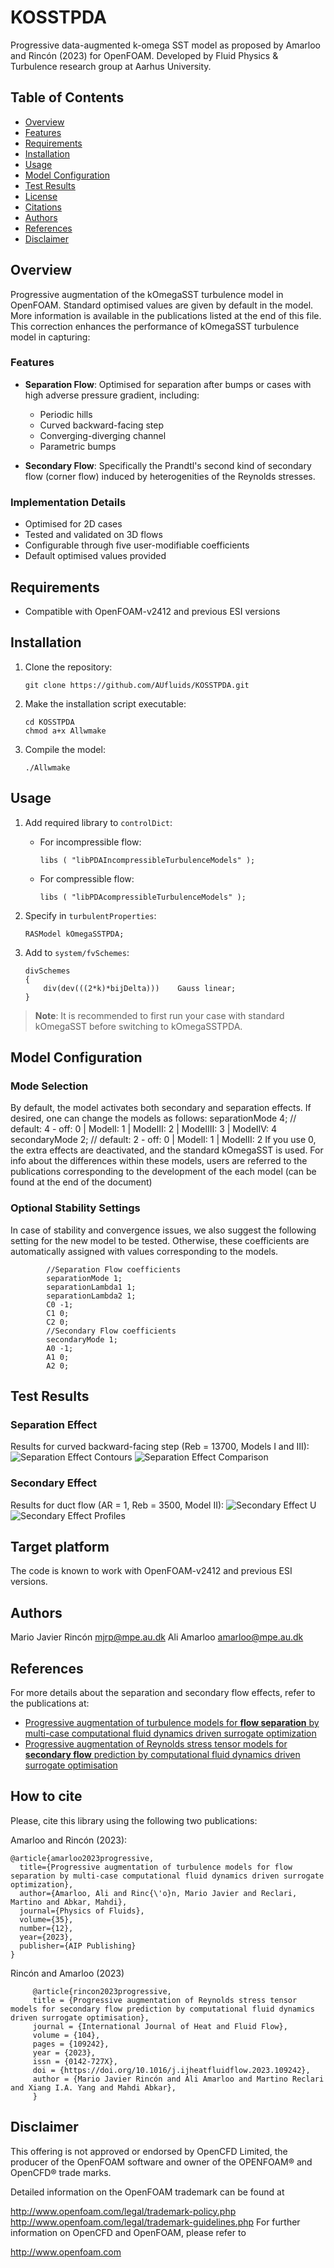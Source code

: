 # KOSSTPDA
Progressive data-augmented k-omega SST model as proposed by Amarloo and Rincón (2023) for OpenFOAM.
Developed by Fluid Physics & Turbulence research group at Aarhus University.

## Table of Contents
- [Overview](#overview)
- [Features](#features)
- [Requirements](#requirements)
- [Installation](#installation)
- [Usage](#usage)
- [Model Configuration](#model-configuration)
- [Test Results](#test-results)
- [License](#license)
- [Citations](#how-to-cite)
- [Authors](#authors)
- [References](#references)
- [Disclaimer](#disclaimer)

## Overview
Progressive augmentation of the kOmegaSST turbulence model in OpenFOAM. Standard optimised values are given by default in the model.
More information is available in the publications listed at the end of this file.
This correction enhances the performance of kOmegaSST turbulence model in capturing:

### Features
- **Separation Flow**: Optimised for separation after bumps or cases with high adverse pressure gradient, including:
  - Periodic hills
  - Curved backward-facing step
  - Converging-diverging channel
  - Parametric bumps

- **Secondary Flow**: Specifically the Prandtl's second kind of secondary flow (corner flow) induced by heterogenities of the Reynolds stresses.

### Implementation Details
- Optimised for 2D cases
- Tested and validated on 3D flows
- Configurable through five user-modifiable coefficients
- Default optimised values provided

## Requirements
- Compatible with OpenFOAM-v2412 and previous ESI versions

## Installation
1. Clone the repository:
     ```
     git clone https://github.com/AUfluids/KOSSTPDA.git
     ```

2. Make the installation script executable:
     ```
     cd KOSSTPDA
     chmod a+x Allwmake
     ```

3. Compile the model:
     ```
     ./Allwmake
     ```

## Usage
1. Add required library to `controlDict`:
   - For incompressible flow:
     ```
     libs ( "libPDAIncompressibleTurbulenceModels" );
     ```
   - For compressible flow:
     ```
     libs ( "libPDAcompressibleTurbulenceModels" );
     ```

2. Specify in `turbulentProperties`:
   ```
   RASModel kOmegaSSTPDA;
   ```

3. Add to `system/fvSchemes`:
   ```
   divSchemes
   {
       div(dev(((2*k)*bijDelta)))    Gauss linear;
   }
   ```

> **Note**: It is recommended to first run your case with standard kOmegaSST before switching to kOmegaSSTPDA.

## Model Configuration
### Mode Selection
By default, the model activates both secondary and separation effects. If desired, one can change the models as follows:
         separationMode 4; // default: 4 - off: 0 | ModelI: 1 | ModelII: 2 | ModelIII: 3 | ModelIV: 4
         secondaryMode 2; // default: 2 - off: 0 | ModelI: 1 | ModelII: 2
If you use 0, the extra effects are deactivated, and the standard kOmegaSST is used.
For info about the differences within these models, users are referred to the publications corresponding to the development of the each model (can be found at the end of the document)
   
### Optional Stability Settings
In case of stability and convergence issues, we also suggest the following setting for the new model to be tested.
Otherwise, these coefficients are automatically assigned with values corresponding to the models.

            //Separation Flow coefficients
            separationMode 1;
            separationLambda1 1;
            separationLambda2 1;
            C0 -1;
            C1 0;
            C2 0;
            //Secondary Flow coefficients
            secondaryMode 1;
            A0 -1;
            A1 0;
            A2 0;

## Test Results
### Separation Effect
Results for curved backward-facing step (Reb = 13700, Models I and III):
![Separation Effect Contours](https://github.com/AUfluids/KOSSTPDA/blob/main/testCases/CBFS_Reb13700/contours_comparisonCBFS.png)
![Separation Effect Comparison](https://github.com/AUfluids/KOSSTPDA/blob/main/testCases/CBFS_Reb13700/quantitative_comparison_CBFS.png)

### Secondary Effect
Results for duct flow (AR = 1, Reb = 3500, Model II):
![Secondary Effect U](https://github.com/AUfluids/KOSSTPDA/blob/main/testCases/ductFlowAR1Reb3500/SD_u.png)
![Secondary Effect Profiles](https://github.com/AUfluids/KOSSTPDA/blob/main/testCases/ductFlowAR1Reb3500/SD_profiles.png)

## Target platform
The code is known to work with OpenFOAM-v2412 and previous ESI versions.

## Authors
Mario Javier Rincón <mjrp@mpe.au.dk>
Ali Amarloo <amarloo@mpe.au.dk>

## References
For more details about the separation and secondary flow effects, refer to the publications at: 
 - [Progressive augmentation of turbulence models for **flow separation** by multi-case computational fluid dynamics driven surrogate optimization](https://doi.org/10.1063/5.0174470)
 - [Progressive augmentation of Reynolds stress tensor models for **secondary flow** prediction by computational fluid dynamics driven surrogate optimisation](https://doi.org/10.1016/j.ijheatfluidflow.2023.109242)


## How to cite
Please, cite this library using the following two publications: 

Amarloo and Rincón (2023):

    @article{amarloo2023progressive,
      title={Progressive augmentation of turbulence models for flow separation by multi-case computational fluid dynamics driven surrogate optimization},
      author={Amarloo, Ali and Rinc{\'o}n, Mario Javier and Reclari, Martino and Abkar, Mahdi},
      journal={Physics of Fluids},
      volume={35},
      number={12},
      year={2023},
      publisher={AIP Publishing}
    }

Rincón and Amarloo (2023)

         @article{rincon2023progressive,
         title = {Progressive augmentation of Reynolds stress tensor models for secondary flow prediction by computational fluid dynamics driven surrogate optimisation},
         journal = {International Journal of Heat and Fluid Flow},
         volume = {104},
         pages = {109242},
         year = {2023},
         issn = {0142-727X},
         doi = {https://doi.org/10.1016/j.ijheatfluidflow.2023.109242},
         author = {Mario Javier Rincón and Ali Amarloo and Martino Reclari and Xiang I.A. Yang and Mahdi Abkar},
         }


## Disclaimer
This offering is not approved or endorsed by OpenCFD Limited, the producer of the OpenFOAM software and owner of the OPENFOAM® and OpenCFD® trade marks.

Detailed information on the OpenFOAM trademark can be found at

http://www.openfoam.com/legal/trademark-policy.php
http://www.openfoam.com/legal/trademark-guidelines.php
For further information on OpenCFD and OpenFOAM, please refer to

http://www.openfoam.com
